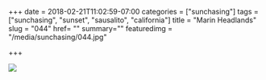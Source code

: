 +++
date = 2018-02-21T11:02:59-07:00
categories = ["sunchasing"]
tags = ["sunchasing", "sunset", "sausalito", "california"]
title = "Marin Headlands"
slug = "044"
href= ""
summary=""
featuredimg = "/media/sunchasing/044.jpg"

+++

<img src="/media/sunchasing/044.jpg" />